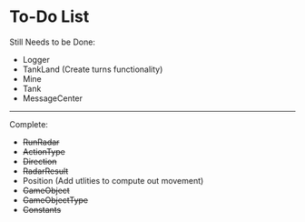 # To-Do List
Still Needs to be Done:
- Logger
- TankLand (Create turns functionality)
- Mine
- Tank
- MessageCenter
---
Complete:
- ~~RunRadar~~
- ~~ActionType~~
- ~~Direction~~
- ~~RadarResult~~
- Position (Add utlities to compute out movement)
- ~~GameObject~~
- ~~GameObjectType~~
- ~~Constants~~
